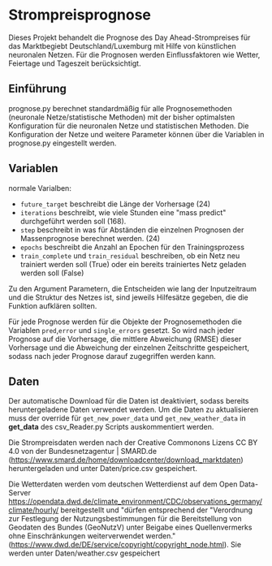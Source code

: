 # Strompreisprognose
Dieses Projekt behandelt die Prognose des Day Ahead-Strompreises für das Marktbegiebt Deutschland/Luxemburg mit Hilfe von künstlichen neuronalen Netzen. Für die Prognosen werden Einflussfaktoren wie Wetter, Feiertage und Tageszeit berücksichtigt.

## Einführung
prognose.py berechnet standardmäßig für alle Prognosemethoden (neuronale Netze/statistische Methoden) mit der bisher optimalsten Konfiguration für die neuronalen Netze und statistischen Methoden. 
Die Konfiguration der Netze und weitere Parameter können über die Variablen in prognose.py eingestellt werden. 


## Variablen
normale Varialben:
- `future_target` beschreibt die Länge der Vorhersage (24)
- `iterations` beschreibt, wie viele Stunden eine "mass predict" durchgeführt werden soll (168). 
- `step` beschreibt in was für Abständen die einzelnen Prognosen der Massenprognose berechnet werden. (24)
- `epochs` beschreibt die Anzahl an Epochen für den Trainingsprozess
- `train_complete` und `train_residual` beschreiben, ob ein Netz neu trainiert werden soll (True) oder ein bereits trainiertes Netz geladen werden soll (False)

Zu den Argument Parametern, die Entscheiden wie lang der Inputzeitraum und die Struktur des Netzes ist, sind jeweils Hilfesätze gegeben, die die Funktion aufklären sollten.

Für jede Prognose werden für die  Objekte der Prognosemethoden die Variablen `pred`,`error` und `single_errors` gesetzt. So wird nach jeder Prognose auf die Vorhersage, die mittlere Abweichung (RMSE) dieser Vorhersage und die Abweichung der einzelnen Zeitschritte gespeichert, sodass nach jeder Prognose darauf zugegriffen werden kann.

## Daten
Der automatische Download für die Daten ist deaktiviert, sodass bereits heruntergeladene Daten verwendet werden. Um die Daten zu aktualisieren muss der override für `get_new_power_data` und `get_new_weather_data` in **get_data** des csv_Reader.py Scripts auskommentiert werden.

Die Strompreisdaten werden nach der Creative Commonons Lizens CC BY 4.0 von der Bundesnetzagentur | SMARD.de (https://www.smard.de/home/downloadcenter/download_marktdaten) heruntergeladen und unter Daten/price.csv gespeichert.

Die Wetterdaten werden vom deutschen Wetterdienst auf dem Open Data-Server https://opendata.dwd.de/climate_environment/CDC/observations_germany/climate/hourly/ bereitgestellt und "dürfen entsprechend der "Verordnung zur Festlegung der Nutzungsbestimmungen für die Bereitstellung von Geodaten des Bundes (GeoNutzV) unter Beigabe eines Quellenvermerks ohne Einschränkungen weiterverwendet werden." (https://www.dwd.de/DE/service/copyright/copyright_node.html). Sie werden unter Daten/weather.csv gespeichert
